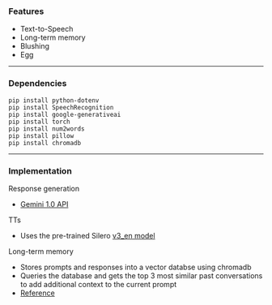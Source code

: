 ### Features
- Text-to-Speech
- Long-term memory
- Blushing
- Egg

---

### Dependencies
```
pip install python-dotenv
pip install SpeechRecognition
pip install google-generativeai
pip install torch
pip install num2words
pip install pillow
pip install chromadb
```

---

### Implementation

Response generation
- [Gemini 1.0 API](https://ai.google.dev/gemini-api)

TTs
- Uses the pre-trained Silero [v3_en model](https://models.silero.ai/models/tts/en/)

Long-term memory
- Stores prompts and responses into a vector databse using chromadb
- Queries the database and gets the top 3 most similar past conversations to add additional context to the current prompt
- [Reference](https://brain.d.foundation/Engineering/AI/Dealing+with+Long-Term+Memory+in+AI+Chatbot)
